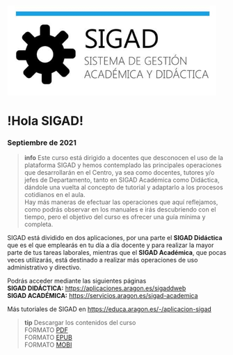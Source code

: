 ![logo SIGAD](https://raw.githubusercontent.com/catedu/curso-basico-sigad/master/img/SIGAD.png)   
# !Hola SIGAD! 
### Septiembre de 2021
>**info**
> Este curso está dirigido a docentes que desconocen el uso de la plataforma SIGAD y hemos contemplado las principales operaciones que desarrollarán en el Centro, ya sea como docentes, tutores y/o jefes de Departamento, 
tanto en SIGAD Académica como Didáctica, dándole una vuelta al concepto de tutorial y adaptarlo a los procesos cotidianos en el aula.     
> Hay más maneras de efectuar las operaciones que aquí reflejamos, como podrás observar en los manuales e irás descubriendo con el tiempo, pero el objetivo del curso es ofrecer una guía mínima y completa.

SIGAD está dividido en dos aplicaciones, por una parte el **SIGAD Didáctica** que es el que emplearás en tu día a día docente y para realizar la mayor parte de tus tareas laborales, mientras que el **SIGAD Académica**, que pocas veces utilizarás, está destinado a realizar más operaciones de uso administrativo y directivo.  

Podrás acceder mediante las siguientes páginas   
  **SIGAD DIDÁCTICA:** <a href="https://aplicaciones.aragon.es/sigaddweb" target="_blank">https://aplicaciones.aragon.es/sigaddweb</a>   
  **SIGAD ACADÉMICA:** <a href="https://servicios.aragon.es/sigad-academica" target="_blank">https://servicios.aragon.es/sigad-academica</a>

Más tutoriales de SIGAD en <a href="https://educa.aragon.es/-/aplicacion-sigad" target="_blank">https://educa.aragon.es/-/aplicacion-sigad</a>

>**tip**
>Descargar los contenidos del curso   
>FORMATO [PDF](https://github.com/catedu/curso-basico-sigad/raw/gh-pages/mybook/curso-basico-sigad.pdf)   
>FORMATO [EPUB](https://github.com/catedu/curso-basico-sigad/raw/gh-pages/mybook/curso-basico-sigad.epub)   
>FORMATO [MOBI](https://github.com/catedu/curso-basico-sigad/raw/gh-pages/mybook/curso-basico-sigad.mobi)
